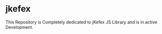 jkefex
======

This Repository is Completely dedicated to jKefex JS Library and is in active 
Development.
